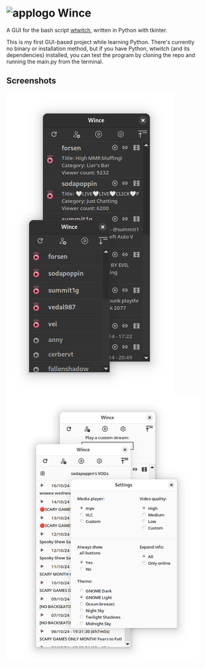 ![applogo](icons/app_icon_small.png)
Wince
============

A GUI for the bash script [wtwitch](https://github.com/krathalan/wtwitch), written in Python with tkinter.

This is my first GUI-based project while learning Python. There's currently no binary or installation method, but if you have Python, wtwitch (and its dependencies) installed, you can test the program by cloning the repo and running the main.py from the terminal.

## Screenshots

<img align='center' src=screenshot1.png alt="scr1"/><img align='center' src=screenshot2.png alt="scr2"/>